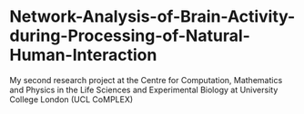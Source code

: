 # Network-Analysis-of-Brain-Activity-during-Processing-of-Natural-Human-Interaction
My second research project at the Centre for Computation, Mathematics and Physics in the Life Sciences and Experimental Biology at University College London (UCL CoMPLEX)
